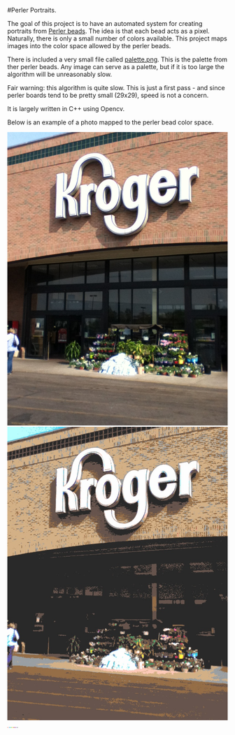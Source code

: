 #Perler Portraits.

The goal of this project is to have an automated system for creating portraits from [Perler beads](http://www.amazon.com/Perler-Beads-000-Count-Bucket-Multi/dp/B0000AW5SU). The idea is that each bead acts as a pixel. Naturally, there is only a small number of colors available. This project maps images into the color space allowed by the perler beads. 

There is included a very small file called [palette.png](palette.png). This is the palette from ther perler beads. Any image can serve as a palette, but if it is too large the algorithm will be unreasonably slow.

Fair warning: this algorithm is quite slow. This is just a first pass - and since perler boards tend to be pretty small (29x29), speed is not a concern.

It is largely written in C++ using Opencv.

Below is an example of a photo mapped to the perler bead color space. 

![Alt text](krogers.jpg "Optional title")
![Alt text](palout-krogers.jpg "Optional title")
![Alt text](palette.png "Optional title")

